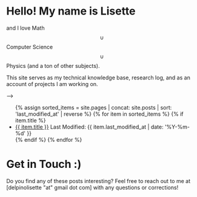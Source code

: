
<script type="text/javascript"
  src="https://cdnjs.cloudflare.com/ajax/libs/mathjax/2.7.3/MathJax.js?config=TeX-AMS-MML_HTMLorMML">
</script>

# Hello! My name is Lisette 

and I love Math $$\cup$$ Computer Science $$\cup$$ Physics (and a ton of other subjects).

<!-- I am currently working on my Master of Science in Computer Science from Georgia Tech while working full-time as a research associate and analytics manager for a research and consulting firm. In 2021, I graduated UPenn in with a degree in Math, where I did independent reading and research on Mathematical Cryptography. -->

This site serves as my technical knowledge base, research log, and as an account of projects I am working on. 
<!-- This blog serves as the account of my personal explorations into theory and problems from Math and Computer Science. I also write about the tools of the trade - programming languages, frameworks, and tools I find interesting or use frequently. -->

<!-- ## Math
- [Span and Linear Dependence](/math/linear-algebra/span-and-linear-independence.html)
- [Stochastic Differential Equations](https://github.com/delpinolisette/stochastic-differential-equations)
- [Mathematical Cryptography](/mathematical_crypto.html)
- [Real Analysis](math/real-analysis/uniform-convergence.html)
- [Integration and Jordan Region Thoughts]({% post_url 2021-03-14-integration %})
- [Group Theory - Dihedral Group of Order 0]({% post_url 2022-10-12-grouptheory0 %})
- [Group Theory - Dihedral Group of Order 1]({% post_url 2022-10-14-grouptheory1 %})
- [Partial Differential Equations Notebook](https://github.com/delpinolisette/partial-differential-equations/blob/master/01%20Heat%20Eq.ipynb)
- [Linear Regression Thoughts](/linear_regression.html)
- [Maximum Likelihood Estimate](/MLE.html)
- [Two (Python) approaches to the Binomial Distribution](/binom_dist.html)
- Mathematical Cryptography Presentation Slides: [Cryptography](https://drive.google.com/file/d/1MdGkOsmxy2CyUJRVHIdzjVyykqI3To42/view?fbclid=IwAR3VM03FceUloxVeDge2JDqKOYtu4hkWEx-uqhDgS_nINv2S9eHKC78kZdU) -->

<!-- ### Math: Linear Algebra
- [Advanced Linear Algebra](/line_alg.html)
- [Change of Basis Matrices](/math/linear-algebra/change-of-basis.html)
<!-- - [Span and Linear Dependence](/math/linear-algebra/span-and-linear-independence.html) -->
<!-- 
## Quantum Computing

- [Acceptance into MIT iQuHack]()
- [Neutral Atom Computing]()

## Meta
- [Thoughts on Technical Info Organization](/organization.html)

## Software Engineering and Tools
- [General Ruby on Rails Reference](/ruby.html)
- [Uploading Files to your Rails application: A Step-by-Step Tutorial](/rails_active_store_file_upload.html)
- [Using Google Translation API to make a Python Web App that translates to another language- In Progress!](/flask_py_translate_api.html)
- [Full Stack Web Applications with Flask](/flask_start.html)
- [Data Structures and Algorithms Notes](https://github.com/delpinolisette/data-structures-and-algos-reference/blob/master/Data Structures and Algorithms Notes.ipynb)

### Programming and Tools: Automated Software Testing

- Coming Soon: Automated Software Testing using KLEE
- Coming Soon: Writing LLVM Passes to optimize your C++ code --> -->

<!-- ## Posts
 <ul>
  {% for post in site.posts %}
    <li>
      <a href="{{ post.url }}">{{ post.title }}</a>
      <br>
    </li>
  {% endfor %}
</ul> -->

<!-- - [My Journal](journal.md),  -->
<!-- - [My Reading Log](reading.md) -->


<!-- ## Physics and Material Science

- [Metals, Ductile Metals, Ceramics, and Polymers](physics\materials\materials_engineering_notes.html) -->

<ul>
{% assign sorted_items = site.pages | concat: site.posts | sort: 'last_modified_at' | reverse %}
{% for item in sorted_items %}
  {% if item.title %}
    <li>
      <a href="{{ item.url | relative_url }}">{{ item.title }}</a>
      <span>Last Modified: {{ item.last_modified_at | date: '%Y-%m-%d' }}</span>
    </li>
  {% endif %}
{% endfor %}
</ul>

# Get in Touch :)

Do you find any of these posts interesting? Feel free to reach out to me at [delpinolisette "at" gmail dot com] with any questions or corrections!








